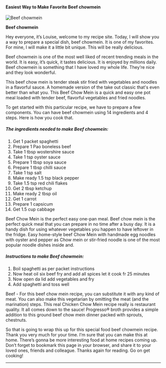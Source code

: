             

#### Easiest Way to Make Favorite Beef chowmein

![Beef chowmein](https://img-global.cpcdn.com/recipes/1895685e577c208f/751x532cq70/beef-chowmein-recipe-main-photo.jpg)

**Beef chowmein**

Hey everyone, it’s Louise, welcome to my recipe site. Today, I will show you a way to prepare a special dish, beef chowmein. It is one of my favorites. For mine, I will make it a little bit unique. This will be really delicious.

Beef chowmein is one of the most well liked of recent trending meals in the world. It is easy, it’s quick, it tastes delicious. It is enjoyed by millions daily. Beef chowmein is something that I have loved my whole life. They’re nice and they look wonderful.

This beef chow mein is tender steak stir fried with vegetables and noodles in a flavorful sauce. A homemade version of the take out classic that's even better than what you. This Beef Chow Mein is a quick and easy one pot meal loaded with tender beef, flavorful vegetables and fried noodles.

To get started with this particular recipe, we have to prepare a few components. You can have beef chowmein using 14 ingredients and 4 steps. Here is how you cook that.

##### The ingredients needed to make Beef chowmein:

1.  Get 1 packet spaghetti
2.  Prepare 1 Pao boneless beef
3.  Take 1 tbsp wostershire sauce
4.  Take 1 tsp oyster sauce
5.  Prepare 1 tbsp soya sauce
6.  Prepare 1 tbsp chilli sauce
7.  Take 1 tsp salt
8.  Make ready 1.5 tsp black pepper
9.  Take 1.5 tsp red chili flakes
10.  Get 2 tbsp ketchup
11.  Make ready 2 tbsp oil
12.  Get 1 carrot
13.  Prepare 1 capsicum
14.  Get 1.5 cup cabbage

Beef Chow Mein is the perfect easy one-pan meal. Beef chow mein is the perfect quick meal that you can prepare in no time after a busy day. It is a handy dish for using whatever vegetables you happen to have leftover in the fridge. Easy home-style beef Chow Mein with handmade egg noodles with oyster and pepper as Chow mein or stir-fried noodle is one of the most popular noodle dishes inside and.

##### Instructions to make Beef chowmein:

1.  Boil spaghetti as per packet instructions
2.  Now heat oil six beef fry and add all spices let it cook fr 25 minutes
3.  Now open da lid add vegetables and fry
4.  Add spaghetti and toss well

Beef - For this beef chow mein recipe, you can substitute it with any kind of meat. You can also make this vegetarian by omitting the meat (and the marination) steps. This real Chicken Chow Mein recipe really is restaurant quality. It all comes down to the sauce! Progresso® broth provides a simple addition to this ground beef chow mein dinner packed with sprouts, chestnuts.

So that is going to wrap this up for this special food beef chowmein recipe. Thank you very much for your time. I’m sure that you can make this at home. There’s gonna be more interesting food at home recipes coming up. Don’t forget to bookmark this page in your browser, and share it to your loved ones, friends and colleague. Thanks again for reading. Go on get cooking!

* * *